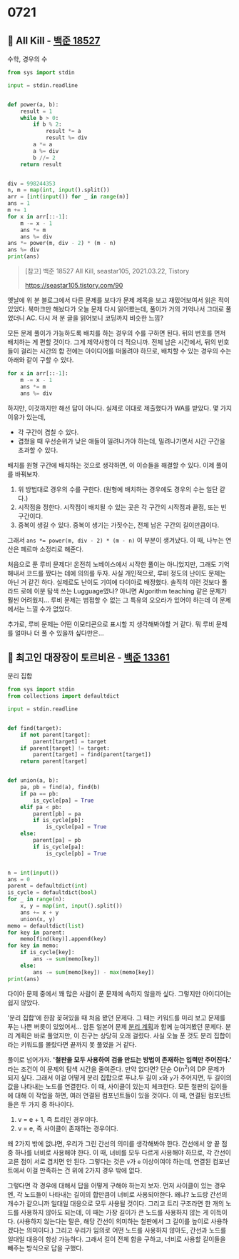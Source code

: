 # 0721



## :diamond_shape_with_a_dot_inside: All Kill - [백준 18527](https://www.acmicpc.net/problem/18527)

수학, 경우의 수

```Python
from sys import stdin

input = stdin.readline


def power(a, b):
    result = 1
    while b > 0:
        if b % 2:
            result *= a
            result %= div
        a *= a
        a %= div
        b //= 2
    return result


div = 998244353
n, m = map(int, input().split())
arr = [int(input()) for _ in range(n)]
ans = 1
m += 1
for x in arr[::-1]:
    m -= x - 1
    ans *= m
    ans %= div
ans *= power(m, div - 2) * (m - n)
ans %= div
print(ans)
```

> [참고] 백준 18527 All Kill, seastar105, 2021.03.22, Tistory
>
> https://seastar105.tistory.com/90

옛날에 위 분 블로그에서 다른 문제를 보다가 문제 제목을 보고 재밌어보여서 읽은 적이 있었다. 북마크만 해놨다가 오늘 문제 다시 읽어봤는데, 풀이가 거의 기억나서 그대로 풀었더니 AC. 다시 저 분 글을 읽어보니 코딩까지 비슷한 느낌?

모든 문제 풀이가 가능하도록 배치를 하는 경우의 수를 구하면 된다. 뒤의 번호를 먼저 배치하는 게 편할 것이다. 그게 제약사항이 더 적으니까. 전체 남은 시간에서, 뒤의 번호들이 걸리는 시간의 합 전에는 아이디어를 떠올려야 하므로, 배치할 수 있는 경우의 수는 아래와 같이 구할 수 있다.

```Python
for x in arr[::-1]:
    m -= x - 1
    ans *= m
    ans %= div
```

하지만, 이것까지만 해선 답이 아니다. 실제로 이대로 제출했다가 WA를 받았다. 몇 가지 이유가 있는데,

- 각 구간이 겹칠 수 있다.
- 겹쳤을 때 우선순위가 낮은 애들이 밀려나가야 하는데, 밀려나가면서 시간 구간을 초과할 수 있다.

배치를 원형 구간에 배치하는 것으로 생각하면, 이 이슈들을 해결할 수 있다. 이제 풀이를 바꿔보자.

1. 위 방법대로 경우의 수를 구한다. (원형에 배치하는 경우에도 경우의 수는 일단 같다.)
2. 시작점을 정한다. 시작점이 배치될 수 있는 곳은 각 구간의 시작점과 끝점, 또는 빈 구간이다.
3. 중복이 생길 수 있다. 중복이 생기는 가짓수는, 전체  남은 구간의 길이만큼이다.

그래서 `ans *= power(m, div - 2) * (m - n)` 이 부분이 생겨났다. 이 때, 나누는 연산은 페르마 소정리로 해준다.

처음으로 푼 루비 문제다! 온전히 노베이스에서 시작한 풀이는 아니었지만, 그래도 기억해내서 코드를 짰다는 데에 의의를 두자. 사실 개인적으로, 루비 정도의 난이도 문제는 아닌 거 같긴 하다. 실제로도 난이도 기여에 다이아로 배정했다. 솔직히 이런 것보다 폴라드 로에 이분 탐색 쓰는 Lugguage였나? 아니면 Algorithm teaching 같은 문제가 훨씬 어려웠지... 루비 문제는 범접할 수 없는 그 특유의 오오라가 있어야 하는데 이 문제에서는 느낄 수가 없었다.

추가로, 루비 문제는 어떤 이모티콘으로 표시할 지 생각해봐야할 거 같다. 뭐 루비 문제를 얼마나 더 풀 수 있을까 싶다만은...



## :diamond_shape_with_a_dot_inside: 최고인 대장장이 토르비욘 - [백준 13361](https://www.acmicpc.net/problem/13361)

분리 집합

```Python
from sys import stdin
from collections import defaultdict

input = stdin.readline


def find(target):
    if not parent[target]:
        parent[target] = target
    if parent[target] != target:
        parent[target] = find(parent[target])
    return parent[target]


def union(a, b):
    pa, pb = find(a), find(b)
    if pa == pb:
        is_cycle[pa] = True
    elif pa < pb:
        parent[pb] = pa
        if is_cycle[pb]:
            is_cycle[pa] = True
    else:
        parent[pa] = pb
        if is_cycle[pa]:
            is_cycle[pb] = True


n = int(input())
ans = 0
parent = defaultdict(int)
is_cycle = defaultdict(bool)
for _ in range(n):
    x, y = map(int, input().split())
    ans += x + y
    union(x, y)
memo = defaultdict(list)
for key in parent:
    memo[find(key)].append(key)
for key in memo:
    if is_cycle[key]:
        ans -= sum(memo[key])
    else:
        ans -= sum(memo[key]) - max(memo[key])
print(ans)
```

다이아 문제 중에서 꽤 많은 사람이 푼 문제에 속하지 않을까 싶다. 그렇지만 아이디어는 쉽지 않았다.

'분리 집합'에 한참 꽂혀있을 때 처음 봤던 문제다. 그 때는 키워드를 미리 보고 문제를 푸는 나쁜 버릇이 있었어서... 암튼 일본어 문제 [분리 계획](https://www.acmicpc.net/problem/24452)과 함께 눈여겨봤던 문제다. 분리 계획은 바로 풀었지만, 이 친구는 상당히 오래 걸렸다. 사실 오늘 푼 것도 분리 집합이라는 키워드를 몰랐다면 끝까지 못 풀었을 거 같다.

풀이로 넘어가자. **'철판을 모두 사용하여 검을 만드는 방법이 존재하는 입력만 주어진다.'** 라는 조건이 이 문제의 탐색 시간을 줄여준다. 만약 없다면? 단순 O(n<sup>2</sup>)의 DP 문제가 되지 싶다. 그래서 이걸 어떻게 분리 집합으로 푸냐.두 길이 `x`와 `y`가 주어지면, 두 길이의 값을 나타내는 노드를 연결한다. 이 때, 사이클이 있는지 체크한다. 모든 철판의 길이들에 대해 이 작업을 하면, 여러 연결된 컴포넌트들이 있을 것이다. 이 때, 연결된 컴포넌트들은 두 가지 중 하나이다.

1. v = e + 1, 즉 트리인 경우이다.
2. v = e, 즉 사이클이 존재하는 경우이다.

왜 2가지 밖에 없냐면, 우리가 그린 간선의 의미를 생각해봐야 한다. 간선에서 양 끝 점 중 하나를 너비로 사용해야 한다. 이 때, 너비를 모두 다르게 사용해야 하므로, 각 간선이 고른 점이 서로 겹치면 안 된다. 그렇다는 것은 `v`가 `e` 이상이여야 하는데, 연결된 컴포넌트에서 이걸 만족하는 건 위에 2가지 경우 밖에 없다.

그렇다면 각 경우에 대해서 답을 어떻게 구해야 하는지 보자. 먼저 사이클이 있는 경우엔, 각 노드들이 나타내는 길이의 합만큼이 너비로 사용되야한다. 왜냐? 노드랑 간선의 개수가 같으니까 일대일 대응으로 모두 사용될 것이다. 그리고 트리 구조라면 한 개의 노드를 사용하지 않아도 되는데, 이 때는 가장 길이가 큰 노드를 사용하지 않는 게 이득이다. (사용하지 않는다는 말은, 해당 간선이 의미하는 철판에서 그 길이를 높이로 사용하겠다는 의미이다.) 그리고 우리가 임의로 어떤 노드를 사용하지 않아도, 간선과 노드를 일대일 대응이 항상 가능하다. 그래서 길이 전체 합을 구하고, 너비로 사용할 길이들을 빼주는 방식으로 답을 구했다.
